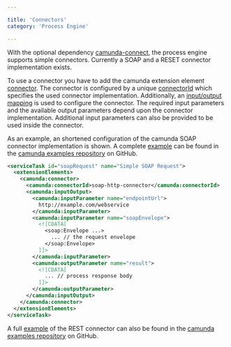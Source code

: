 ```yaml
---

title: 'Connectors'
category: 'Process Engine'

---
```


With the optional dependency [camunda-connect][github], the process engine supports simple
connectors. Currently a SOAP and a RESET connector implementation exists.

To use a connector you have to add the camunda extension element [connector][]. The connector is
configured by a unique [connectorId][] which specifies the used connector implementation.
Additionally, an [input/output mapping][iomapping] is used to configure the connector. The required
input parameters and the available output parameters depend upon the connector implementation.
Additional input parameters can also be provided to be used inside the connector.

As an example, an shortened configuration of the camunda SOAP connector implementation is shown. A
complete [example][example-soap] can be found in the [camunda examples repository][examples] on
GitHub.

```xml
<serviceTask id="soapRequest" name="Simple SOAP Request">
  <extensionElements>
    <camunda:connector>
      <camunda:connectorId>soap-http-connector</camunda:connectorId>
      <camunda:inputOutput>
        <camunda:inputParameter name="endpointUrl">
          http://example.com/webservice
        </camunda:inputParameter>
        <camunda:inputParameter name="soapEnvelope">
          <![CDATA[
            <soap:Envelope ...>
              ... // the request envelope
            </soap:Envelope>
          ]]>
        </camunda:inputParameter>
        <camunda:outputParameter name="result">
          <![CDATA[
            ... // process response body
          ]]>
        </camunda:outputParameter>
      </camunda:inputOutput>
    </camunda:connector>
  </extensionElements>
</serviceTask>
```

A full [example][example-rest] of the REST connector can also be found in the [camunda examples
repository][examples] on GitHub.


[github]: https://github.com/camunda/camunda-connect
[connector]: ref:/api-references/bpmn20/#custom-extensions-camunda-extension-elements-camundaconnector
[connectorId]: ref:/api-references/bpmn20/#custom-extensions-camunda-extension-elements-camundaconnectorid
[iomapping]: ref:#process-engine-inputoutput-variable-mapping
[example-soap]: https://github.com/camunda/camunda-bpm-examples/tree/master/servicetask/soap-service
[example-rest]: https://github.com/camunda/camunda-bpm-examples/tree/master/servicetask/rest-service
[examples]: https://github.com/camunda/camunda-bpm-examples
